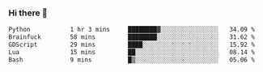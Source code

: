 ### Hi there 👋

<!--
**gustavkrist/gustavkrist** is a ✨ _special_ ✨ repository because its `README.md` (this file) appears on your GitHub profile.

Here are some ideas to get you started:

- 🔭 I’m currently working on ...
- 🌱 I’m currently learning ...
- 👯 I’m looking to collaborate on ...
- 🤔 I’m looking for help with ...
- 💬 Ask me about ...
- 📫 How to reach me: ...
- 😄 Pronouns: ...
- ⚡ Fun fact: ...
-->

<!--START_SECTION:waka-->

```txt
Python           1 hr 3 mins     ████████▓░░░░░░░░░░░░░░░░   34.09 %
Brainfuck        58 mins         ████████░░░░░░░░░░░░░░░░░   31.62 %
GDScript         29 mins         ████░░░░░░░░░░░░░░░░░░░░░   15.92 %
Lua              15 mins         ██░░░░░░░░░░░░░░░░░░░░░░░   08.14 %
Bash             9 mins          █▒░░░░░░░░░░░░░░░░░░░░░░░   05.06 %
```

<!--END_SECTION:waka-->
